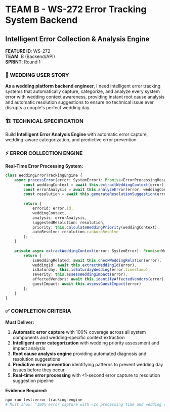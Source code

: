 # TEAM B - WS-272 Error Tracking System Backend
## Intelligent Error Collection & Analysis Engine

**FEATURE ID**: WS-272  
**TEAM**: B (Backend/API)  
**SPRINT**: Round 1  

### 🎯 WEDDING USER STORY

**As a wedding platform backend engineer**, I need intelligent error tracking systems that automatically capture, categorize, and analyze every system error with wedding context awareness, providing instant root cause analysis and automatic resolution suggestions to ensure no technical issue ever disrupts a couple's perfect wedding day.

### 🏗️ TECHNICAL SPECIFICATION

Build **Intelligent Error Analysis Engine** with automatic error capture, wedding-aware categorization, and predictive error prevention.

### ⚡ ERROR COLLECTION ENGINE

**Real-Time Error Processing System:**
```typescript
class WeddingErrorTrackingEngine {
    async processError(error: SystemError): Promise<ErrorProcessingResult> {
        const weddingContext = await this.extractWeddingContext(error);
        const errorAnalysis = await this.analyzeError(error, weddingContext);
        const resolution = await this.generateResolutionSuggestion(errorAnalysis);
        
        return {
            errorId: error.id,
            weddingContext,
            analysis: errorAnalysis,
            suggestedResolution: resolution,
            priority: this.calculateWeddingPriority(weddingContext),
            autoResolve: resolution.canAutoResolve
        };
    }
    
    private async extractWeddingContext(error: SystemError): Promise<WeddingContext> {
        return {
            isWeddingRelated: await this.checkWeddingRelation(error),
            weddingId: await this.extractWeddingId(error),
            isSaturday: this.isSaturdayWedding(error.timestamp),
            severity: this.assessWeddingImpact(error),
            affectedVendors: await this.identifyAffectedVendors(error),
            guestImpact: await this.assessGuestImpact(error)
        };
    }
}
```

### ✅ COMPLETION CRITERIA

**Must Deliver:**
1. **Automatic error capture** with 100% coverage across all system components and wedding-specific context extraction
2. **Intelligent error categorization** with wedding priority assessment and impact analysis
3. **Root cause analysis engine** providing automated diagnosis and resolution suggestions
4. **Predictive error prevention** identifying patterns to prevent wedding day issues before they occur
5. **Real-time error processing** with <1-second error capture to resolution suggestion pipeline

**Evidence Required:**
```bash
npm run test:error-tracking-engine
# Must show: "100% error capture with <1s processing time and wedding context awareness"
```